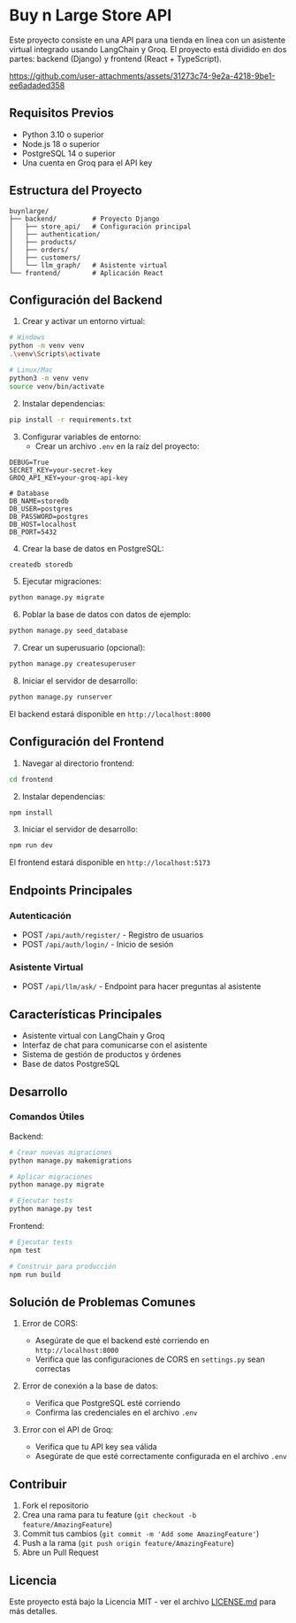 # Buy n Large Store API

Este proyecto consiste en una API para una tienda en línea con un asistente virtual integrado usando LangChain y Groq. El proyecto está dividido en dos partes: backend (Django) y frontend (React + TypeScript).


https://github.com/user-attachments/assets/31273c74-9e2a-4218-9be1-ee6adaded358


## Requisitos Previos

- Python 3.10 o superior
- Node.js 18 o superior
- PostgreSQL 14 o superior
- Una cuenta en Groq para el API key

## Estructura del Proyecto

```
buynlarge/
├── backend/         # Proyecto Django
│   ├── store_api/   # Configuración principal
│   ├── authentication/
│   ├── products/
│   ├── orders/
│   ├── customers/
│   └── llm_graph/   # Asistente virtual
└── frontend/        # Aplicación React
```

## Configuración del Backend

1. Crear y activar un entorno virtual:
```bash
# Windows
python -m venv venv
.\venv\Scripts\activate

# Linux/Mac
python3 -m venv venv
source venv/bin/activate
```

2. Instalar dependencias:
```bash
pip install -r requirements.txt
```

3. Configurar variables de entorno:
   - Crear un archivo `.env` en la raíz del proyecto:
```env
DEBUG=True
SECRET_KEY=your-secret-key
GROQ_API_KEY=your-groq-api-key

# Database
DB_NAME=storedb
DB_USER=postgres
DB_PASSWORD=postgres
DB_HOST=localhost
DB_PORT=5432
```

4. Crear la base de datos en PostgreSQL:
```bash
createdb storedb
```

5. Ejecutar migraciones:
```bash
python manage.py migrate
```

6. Poblar la base de datos con datos de ejemplo:
```bash
python manage.py seed_database
```

7. Crear un superusuario (opcional):
```bash
python manage.py createsuperuser
```

8. Iniciar el servidor de desarrollo:
```bash
python manage.py runserver
```

El backend estará disponible en `http://localhost:8000`

## Configuración del Frontend

1. Navegar al directorio frontend:
```bash
cd frontend
```

2. Instalar dependencias:
```bash
npm install
```

3. Iniciar el servidor de desarrollo:
```bash
npm run dev
```

El frontend estará disponible en `http://localhost:5173`

## Endpoints Principales

### Autenticación
- POST `/api/auth/register/` - Registro de usuarios
- POST `/api/auth/login/` - Inicio de sesión


### Asistente Virtual
- POST `/api/llm/ask/` - Endpoint para hacer preguntas al asistente

## Características Principales

- Asistente virtual con LangChain y Groq
- Interfaz de chat para comunicarse con el asistente
- Sistema de gestión de productos y órdenes
- Base de datos PostgreSQL

## Desarrollo

### Comandos Útiles

Backend:
```bash
# Crear nuevas migraciones
python manage.py makemigrations

# Aplicar migraciones
python manage.py migrate

# Ejecutar tests
python manage.py test
```

Frontend:
```bash
# Ejecutar tests
npm test

# Construir para producción
npm run build
```

## Solución de Problemas Comunes

1. Error de CORS:
   - Asegúrate de que el backend esté corriendo en `http://localhost:8000`
   - Verifica que las configuraciones de CORS en `settings.py` sean correctas

2. Error de conexión a la base de datos:
   - Verifica que PostgreSQL esté corriendo
   - Confirma las credenciales en el archivo `.env`

3. Error con el API de Groq:
   - Verifica que tu API key sea válida
   - Asegúrate de que esté correctamente configurada en el archivo `.env`

## Contribuir

1. Fork el repositorio
2. Crea una rama para tu feature (`git checkout -b feature/AmazingFeature`)
3. Commit tus cambios (`git commit -m 'Add some AmazingFeature'`)
4. Push a la rama (`git push origin feature/AmazingFeature`)
5. Abre un Pull Request

## Licencia

Este proyecto está bajo la Licencia MIT - ver el archivo [LICENSE.md](LICENSE.md) para más detalles. 
